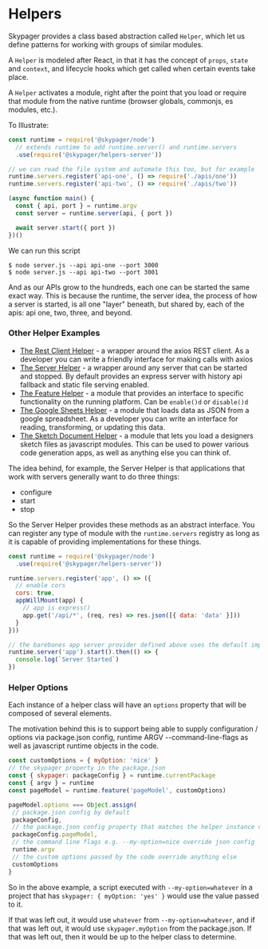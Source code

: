 # Helpers 

Skypager provides a class based abstraction called `Helper`, which let us define patterns for working with groups of similar modules.  

A `Helper` is modeled after React, in that it has the concept of `props`, `state` and `context`, and lifecycle hooks which get called when certain events take place.

A `Helper` activates a module, right after the point that you load or require that module from the native runtime (browser globals, commonjs, es modules, etc.).  

To Illustrate:

```javascript
const runtime = require('@skypager/node')
  // extends runtime to add runtime.server() and runtime.servers
  .use(require('@skypager/helpers-server'))

// we can read the file system and automate this too, but for example
runtime.servers.register('api-one', () => require('./apis/one'))
runtime.servers.register('api-two', () => require('./apis/two'))

(async function main() {
  const { api, port } = runtime.argv
  const server = runtime.server(api, { port })

  await server.start({ port })
})()
```

We can run this script

```shell
$ node server.js --api api-one --port 3000
$ node server.js --api api-two --port 3001
```

And as our APIs grow to the hundreds, each one can be started the same exact way.  This is because the runtime, the server idea, the process of how a server is started, is all one "layer" beneath, but shared by, each of the apis: api one, two, three, and beyond. 

### Other Helper Examples

- [The Rest Client Helper](src/helpers/client) - a wrapper around the axios REST client.  As a developer you can write a friendly interface for making calls with axios
- [The Server Helper](src/helpers/server) - a wrapper around any server that can be started and stopped.  By default provides an express server with history api fallback and static file serving enabled.
- [The Feature Helper](src/runtime/helpers/feature.js) - a module that provides an interface to specific functionality on the running platform. Can be `enable()d` or `disable()d`
- [The Google Sheets Helper](src/helpers/google-sheet) - a module that loads data as JSON from a google spreadsheet.  As a developer you can write an interface for reading, transforming, or updating this data.
- [The Sketch Document Helper](src/helpers/sketch) - a module that lets you load a designers sketch files as javascript modules.  This can be used to power various code generation apps, as well as anything else you can think of.

The idea behind, for example, the Server Helper is that applications that work with servers generally want to do three things:

- configure
- start
- stop

So the Server Helper provides these methods as an abstract interface.  You can register any type of module with the `runtime.servers` registry
as long as it is capable of providing implementations for these things.  

```javascript
const runtime = require('@skypager/node')
  .use(require('@skypager/helpers-server'))

runtime.servers.register('app', () => ({
  // enable cors
  cors: true,
  appWillMount(app) {
    // app is express()
    app.get('/api/*', (req, res) => res.json([{ data: 'data' }]))
  }
}))

// the barebones app server provider defined above uses the default implementation of start provided by express().listen()
runtime.server('app').start().then(() => {
  console.log(`Server Started`)
})
```


### Helper Options

Each instance of a helper class will have an `options` property that will be composed of several elements.  

The motivation behind this is to support being able to supply configuration / options via package.json config, 
runtime ARGV --command-line-flags as well as javascript runtime objects in the code.

```javascript
const customOptions = { myOption: 'nice' }
// the skypager property in the package.json
const { skypager: packageConfig } = runtime.currentPackage
const { argv } = runtime
const pageModel = runtime.feature('pageModel', customOptions)

pageModel.options === Object.assign(
 // package.json config by default
 packageConfig,
 // the package.json config property that matches the helper instance name next
 packageConfig.pageModel,
 // the command line flags e.g. --my-option=nice override json config
 runtime.argv
 // the custom options passed by the code override anything else
 customOptions
}
```

So in the above example, a script executed with `--my-option=whatever` in a project that has `skypager: { myOption: 'yes' }` would use the value passed to it.

If that was left out, it would use `whatever` from `--my-option=whatever`, and if that was left out,
it would use `skypager.myOption` from the package.json.  If that was left out, then it would be up to the helper class to determine.

